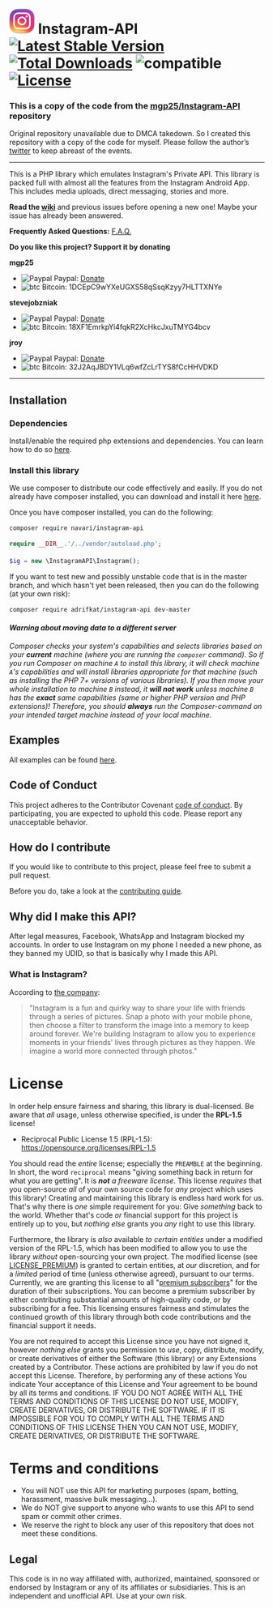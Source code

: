 # ![logo](/examples/assets/instagram.png) Instagram-API [![Latest Stable Version](https://poser.pugx.org/adrifkat/instagram-api/v/stable)](https://packagist.org/packages/adrifkat/instagram-api) [![Total Downloads](https://poser.pugx.org/adrifkat/instagram-api/downloads)](https://packagist.org/packages/adrifkat/instagram-api) ![compatible](https://img.shields.io/badge/PHP%207-Compatible-brightgreen.svg) [![License](https://poser.pugx.org/mgp25/instagram-php/license)](https://packagist.org/packages/adrifkat/instagram-api)

### This is a copy of the code from the [mgp25/Instagram-API](https://github.com/mgp25/Instagram-API/) repository
Original repository unavailable due to DMCA takedown. So I created this repository with a copy of the code for myself.
Please follow the author’s [twitter](https://twitter.com/_mgp25) to keep abreast of the events.
___

This is a PHP library which emulates Instagram's Private API. This library is packed full with almost all the features from the Instagram Android App. This includes media uploads, direct messaging, stories and more.

**Read the [wiki](https://github.com/mgp25/Instagram-API/wiki)** and previous issues before opening a new one! Maybe your issue has already been answered.

**Frequently Asked Questions:** [F.A.Q.](https://github.com/mgp25/Instagram-API/wiki/FAQ)

**Do you like this project? Support it by donating**

**mgp25**

- ![Paypal](https://raw.githubusercontent.com/reek/anti-adblock-killer/gh-pages/images/paypal.png) Paypal: [Donate](https://www.paypal.com/cgi-bin/webscr?cmd=_s-xclick&hosted_button_id=5ATYY8H9MC96E)
- ![btc](https://raw.githubusercontent.com/reek/anti-adblock-killer/gh-pages/images/bitcoin.png) Bitcoin: 1DCEpC9wYXeUGXS58qSsqKzyy7HLTTXNYe

**stevejobzniak**

- ![Paypal](https://raw.githubusercontent.com/reek/anti-adblock-killer/gh-pages/images/paypal.png) Paypal: [Donate](https://www.paypal.me/Armindale/0usd)
- ![btc](https://raw.githubusercontent.com/reek/anti-adblock-killer/gh-pages/images/bitcoin.png) Bitcoin: 18XF1EmrkpYi4fqkR2XcHkcJxuTMYG4bcv

**jroy**

- ![Paypal](https://raw.githubusercontent.com/reek/anti-adblock-killer/gh-pages/images/paypal.png) Paypal: [Donate](https://www.paypal.me/JoshuaRoy1/0usd)
- ![btc](https://raw.githubusercontent.com/reek/anti-adblock-killer/gh-pages/images/bitcoin.png) Bitcoin: 32J2AqJBDY1VLq6wfZcLrTYS8fCcHHVDKD

----------
## Installation

### Dependencies

Install/enable the required php extensions and dependencies. You can learn how to do so [here](https://github.com/mgp25/Instagram-API/wiki/Dependencies).

### Install this library
We use composer to distribute our code effectively and easily. If you do not already have composer installed, you can download and install it here [here](https://getcomposer.org/download/).

Once you have composer installed, you can do the following:
```sh
composer require navari/instagram-api
```

```php
require __DIR__.'/../vendor/autoload.php';

$ig = new \InstagramAPI\Instagram();
```

If you want to test new and possibly unstable code that is in the master branch, and which hasn't yet been released, then you can do the following (at your own risk):

```sh
composer require adrifkat/instagram-api dev-master
```

#### _Warning about moving data to a different server_

_Composer checks your system's capabilities and selects libraries based on your **current** machine (where you are running the `composer` command). So if you run Composer on machine `A` to install this library, it will check machine `A`'s capabilities and will install libraries appropriate for that machine (such as installing the PHP 7+ versions of various libraries). If you then move your whole installation to machine `B` instead, it **will not work** unless machine `B` has the **exact** same capabilities (same or higher PHP version and PHP extensions)! Therefore, you should **always** run the Composer-command on your intended target machine instead of your local machine._

## Examples

All examples can be found [here](https://github.com/adrifkat/instagram-api/tree/master/examples).

## Code of Conduct

This project adheres to the Contributor Covenant [code of conduct](CODE_OF_CONDUCT.md).
By participating, you are expected to uphold this code.
Please report any unacceptable behavior.

## How do I contribute

If you would like to contribute to this project, please feel free to submit a pull request.

Before you do, take a look at the [contributing guide](https://github.com/adrifkat/instagram-api/blob/master/CONTRIBUTING.md).

## Why did I make this API?

After legal measures, Facebook, WhatsApp and Instagram blocked my accounts.
In order to use Instagram on my phone I needed a new phone, as they banned my UDID, so that is basically why I made this API.

### What is Instagram?
According to [the company](https://instagram.com/about/faq/):

> "Instagram is a fun and quirky way to share your life with friends through a series of pictures. Snap a photo with your mobile phone, then choose a filter to transform the image into a memory to keep around forever. We're building Instagram to allow you to experience moments in your friends' lives through pictures as they happen. We imagine a world more connected through photos."

# License

In order help ensure fairness and sharing, this library is dual-licensed. Be
aware that _all_ usage, unless otherwise specified, is under the **RPL-1.5**
license!

- Reciprocal Public License 1.5 (RPL-1.5): https://opensource.org/licenses/RPL-1.5

You should read the _entire_ license; especially the `PREAMBLE` at the
beginning. In short, the word `reciprocal` means "giving something back in
return for what you are getting". It is _**not** a freeware license_. This
license _requires_ that you open-source _all_ of your own source code for _any_
project which uses this library! Creating and maintaining this library is
endless hard work for us. That's why there is _one_ simple requirement for you:
Give _something_ back to the world. Whether that's code _or_ financial support
for this project is entirely up to you, but _nothing else_ grants you _any_
right to use this library.

Furthermore, the library is _also_ available _to certain entities_ under a
modified version of the RPL-1.5, which has been modified to allow you to use the
library _without_ open-sourcing your own project. The modified license
(see [LICENSE_PREMIUM](https://github.com/mgp25/Instagram-API/blob/master/LICENSE_PREMIUM))
is granted to certain entities, at _our_ discretion, and for a _limited_ period
of time (unless otherwise agreed), pursuant to our terms. Currently, we are
granting this license to all
"[premium subscribers](https://github.com/mgp25/Instagram-API/issues/2655)" for
the duration of their subscriptions. You can become a premium subscriber by
either contributing substantial amounts of high-quality code, or by subscribing
for a fee. This licensing ensures fairness and stimulates the continued growth
of this library through both code contributions and the financial support it
needs.

You are not required to accept this License since you have not signed it,
however _nothing else_ grants you permission to _use_, copy, distribute, modify,
or create derivatives of either the Software (this library) or any Extensions
created by a Contributor. These actions are prohibited by law if you do not
accept this License. Therefore, by performing any of these actions You indicate
Your acceptance of this License and Your agreement to be bound by all its terms
and conditions. IF YOU DO NOT AGREE WITH ALL THE TERMS AND CONDITIONS OF THIS
LICENSE DO NOT USE, MODIFY, CREATE DERIVATIVES, OR DISTRIBUTE THE SOFTWARE. IF
IT IS IMPOSSIBLE FOR YOU TO COMPLY WITH ALL THE TERMS AND CONDITIONS OF THIS
LICENSE THEN YOU CAN NOT USE, MODIFY, CREATE DERIVATIVES, OR DISTRIBUTE THE
SOFTWARE.

# Terms and conditions

- You will NOT use this API for marketing purposes (spam, botting, harassment, massive bulk messaging...).
- We do NOT give support to anyone who wants to use this API to send spam or commit other crimes.
- We reserve the right to block any user of this repository that does not meet these conditions.

## Legal

This code is in no way affiliated with, authorized, maintained, sponsored or endorsed by Instagram or any of its affiliates or subsidiaries. This is an independent and unofficial API. Use at your own risk.
